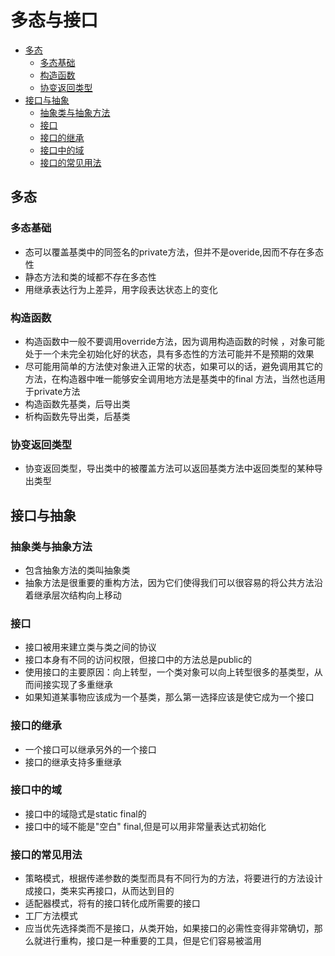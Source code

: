 # 多态与接口

* [多态](#多态)
  * [多态基础](#多态基础)
  * [构造函数](#构造函数)
  * [协变返回类型](#协变返回类型)
* [接口与抽象](#接口与抽象)
  * [抽象类与抽象方法](#抽象类与抽象方法)
  * [接口](#接口)
  * [接口的继承](#接口的继承)
  * [接口中的域](#接口中的域)
  * [接口的常见用法](#接口的常见用法)

## 多态

### 多态基础

* 态可以覆盖基类中的同签名的private方法，但并不是overide,因而不存在多态性
* 静态方法和类的域都不存在多态性
* 用继承表达行为上差异，用字段表达状态上的变化

### 构造函数

* 构造函数中一般不要调用override方法，因为调用构造函数的时候 ，对象可能处于一个未完全初始化好的状态，具有多态性的方法可能并不是预期的效果
* 尽可能用简单的方法使对象进入正常的状态，如果可以的话，避免调用其它的方法，在构造器中唯一能够安全调用地方法是基类中的final 方法，当然也适用于private方法
* 构造函数先基类，后导出类
* 析构函数先导出类，后基类

### 协变返回类型

* 协变返回类型，导出类中的被覆盖方法可以返回基类方法中返回类型的某种导出类型

## 接口与抽象

### 抽象类与抽象方法

* 包含抽象方法的类叫抽象类
* 抽象方法是很重要的重构方法，因为它们使得我们可以很容易的将公共方法沿着继承层次结构向上移动

### 接口

* 接口被用来建立类与类之间的协议
* 接口本身有不同的访问权限，但接口中的方法总是public的
* 使用接口的主要原因：向上转型，一个类对象可以向上转型很多的基类型，从而间接实现了多重继承
* 如果知道某事物应该成为一个基类，那么第一选择应该是使它成为一个接口

### 接口的继承

* 一个接口可以继承另外的一个接口
* 接口的继承支持多重继承

### 接口中的域

* 接口中的域隐式是static final的
* 接口中的域不能是"空白" final,但是可以用非常量表达式初始化

### 接口的常见用法

* 策略模式，根据传递参数的类型而具有不同行为的方法，将要进行的方法设计成接口，类来实再接口，从而达到目的
* 适配器模式，将有的接口转化成所需要的接口
* 工厂方法模式
* 应当优先选择类而不是接口，从类开始，如果接口的必需性变得非常确切，那么就进行重构，接口是一种重要的工具，但是它们容易被滥用



